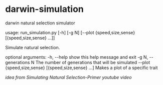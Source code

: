 # darwin-simulation
darwin natural selection simulator

  usage: run_simulation.py [-h] [-g N]
                         [--plot {speed,size,sense} [{speed,size,sense} ...]]

  Simulate natural selection.

  optional arguments:
   -h, --help            show this help message and exit
   -g N, --generations N
                         The number of generations that will be simulated
   --plot {speed,size,sense} [{speed,size,sense} ...]
                        Makes a plot of a specific trait

_idea from Simulating Natural Selection-Primer youtube video_
